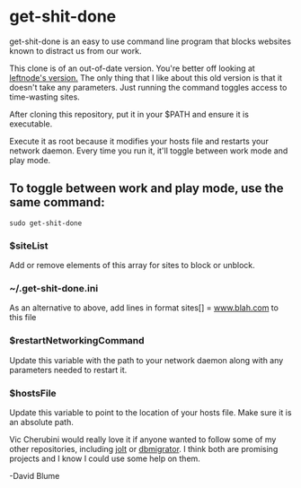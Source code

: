 # get-shit-done
get-shit-done is an easy to use command line program that blocks websites known to distract us from our work.

This clone is of an out-of-date version.  You're better off looking at [leftnode's version.](https://github.com/leftnode/get-shit-done)  The only thing that I like about this old version is that it doesn't take any parameters.  Just running the command toggles access to time-wasting sites.

After cloning this repository, put it in your $PATH and ensure it is executable.

Execute it as root because it modifies your hosts file and restarts your network daemon. Every time you run it, it'll toggle between work mode and play mode.

## To toggle between work and play mode, use the same command: 
`sudo get-shit-done`

### $siteList
Add or remove elements of this array for sites to block or unblock.

### ~/.get-shit-done.ini
As an alternative to above, add lines in format
sites[] = www.blah.com
to this file

### $restartNetworkingCommand
Update this variable with the path to your network daemon along with any parameters needed to restart it.

### $hostsFile
Update this variable to point to the location of your hosts file. Make sure it is an absolute path.

Vic Cherubini would really love it if anyone wanted to follow some of my other repositories, including [jolt](https://github.com/leftnode/jolt) or [dbmigrator](https://github.com/leftnode/dbmigrator). I think both are promising projects and I know I could use some help on them.

-David Blume
